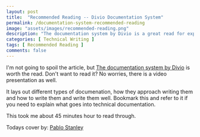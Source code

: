 ```yaml
---
layout: post
title:  "Recommended Reading -- Divio Documentation System"
permalink: /documentation-system-recommended-reading
image: "assets/images/recommended-reading.png"
description: "The documentation system by Divio is a great read for experienced and new technical writers."
categories: [ Technical Writing ]
tags: [ Recommended Reading ]
comments: false
---
```


I'm not going to spoil the article, but [The documentation system by Divio](https://documentation.divio.com/) is worth the read. Don't want to read it? No worries, there is a video presentation as well.

It lays out different types of documenation, how they approach writing them and how to write them and write them well. Bookmark this and refer to it if you need to explain what goes into technical documentation.

This took me about 45 minutes hour to read through.

Todays cover by: [Pablo Stanley](https://blush.design/artists/pablo-stanley)